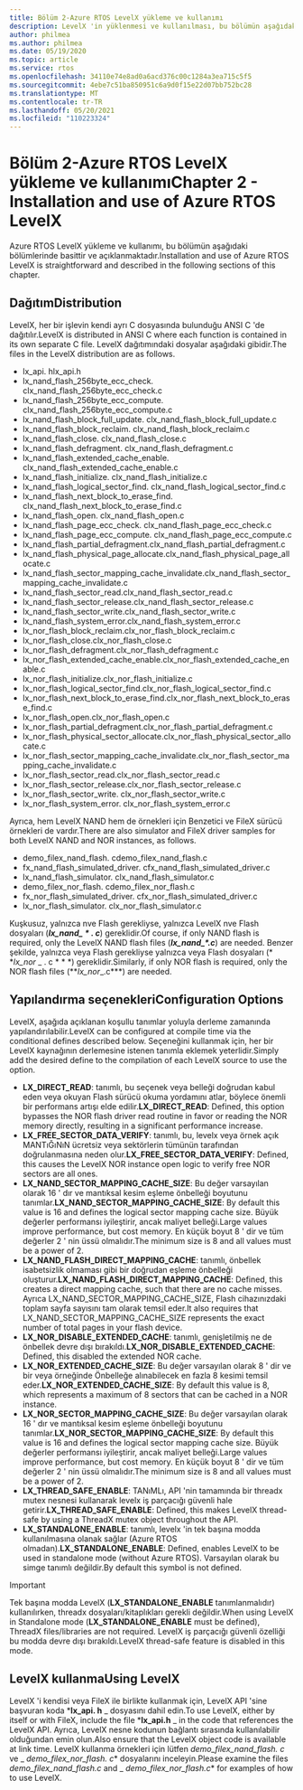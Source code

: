 ```yaml
---
title: Bölüm 2-Azure RTOS LevelX yükleme ve kullanımı
description: LevelX 'in yüklenmesi ve kullanılması, bu bölümün aşağıdaki bölümlerinde anlaşılır ve açıklanacaktır.
author: philmea
ms.author: philmea
ms.date: 05/19/2020
ms.topic: article
ms.service: rtos
ms.openlocfilehash: 34110e74e8ad0a6acd376c00c1284a3ea715c5f5
ms.sourcegitcommit: 4ebe7c51ba850951c6a9d0f15e22d07bb752bc28
ms.translationtype: MT
ms.contentlocale: tr-TR
ms.lasthandoff: 05/20/2021
ms.locfileid: "110223324"
---
```

# <a name="chapter-2---installation-and-use-of-azure-rtos-levelx"></a><span data-ttu-id="126ae-103">Bölüm 2-Azure RTOS LevelX yükleme ve kullanımı</span><span class="sxs-lookup"><span data-stu-id="126ae-103">Chapter 2 - Installation and use of Azure RTOS LevelX</span></span>

<span data-ttu-id="126ae-104">Azure RTOS LevelX yükleme ve kullanımı, bu bölümün aşağıdaki bölümlerinde basittir ve açıklanmaktadır.</span><span class="sxs-lookup"><span data-stu-id="126ae-104">Installation and use of Azure RTOS LevelX is straightforward and described in the following sections of this chapter.</span></span>

## <a name="distribution"></a><span data-ttu-id="126ae-105">Dağıtım</span><span class="sxs-lookup"><span data-stu-id="126ae-105">Distribution</span></span>

<span data-ttu-id="126ae-106">LevelX, her bir işlevin kendi ayrı C dosyasında bulunduğu ANSI C 'de dağıtılır.</span><span class="sxs-lookup"><span data-stu-id="126ae-106">LevelX is distributed in ANSI C where each function is contained in its own separate C file.</span></span> <span data-ttu-id="126ae-107">LevelX dağıtımındaki dosyalar aşağıdaki gibidir.</span><span class="sxs-lookup"><span data-stu-id="126ae-107">The files in the LevelX distribution are as follows.</span></span>
- <span data-ttu-id="126ae-108">lx_api. h</span><span class="sxs-lookup"><span data-stu-id="126ae-108">lx_api.h</span></span>
- <span data-ttu-id="126ae-109">lx_nand_flash_256byte_ecc_check. c</span><span class="sxs-lookup"><span data-stu-id="126ae-109">lx_nand_flash_256byte_ecc_check.c</span></span>
- <span data-ttu-id="126ae-110">lx_nand_flash_256byte_ecc_compute. c</span><span class="sxs-lookup"><span data-stu-id="126ae-110">lx_nand_flash_256byte_ecc_compute.c</span></span>
- <span data-ttu-id="126ae-111">lx_nand_flash_block_full_update. c</span><span class="sxs-lookup"><span data-stu-id="126ae-111">lx_nand_flash_block_full_update.c</span></span>
- <span data-ttu-id="126ae-112">lx_nand_flash_block_reclaim. c</span><span class="sxs-lookup"><span data-stu-id="126ae-112">lx_nand_flash_block_reclaim.c</span></span>
- <span data-ttu-id="126ae-113">lx_nand_flash_close. c</span><span class="sxs-lookup"><span data-stu-id="126ae-113">lx_nand_flash_close.c</span></span>
- <span data-ttu-id="126ae-114">lx_nand_flash_defragment. c</span><span class="sxs-lookup"><span data-stu-id="126ae-114">lx_nand_flash_defragment.c</span></span>  
- <span data-ttu-id="126ae-115">lx_nand_flash_extended_cache_enable. c</span><span class="sxs-lookup"><span data-stu-id="126ae-115">lx_nand_flash_extended_cache_enable.c</span></span>
- <span data-ttu-id="126ae-116">lx_nand_flash_initialize. c</span><span class="sxs-lookup"><span data-stu-id="126ae-116">lx_nand_flash_initialize.c</span></span>
- <span data-ttu-id="126ae-117">lx_nand_flash_logical_sector_find. c</span><span class="sxs-lookup"><span data-stu-id="126ae-117">lx_nand_flash_logical_sector_find.c</span></span>
- <span data-ttu-id="126ae-118">lx_nand_flash_next_block_to_erase_find. c</span><span class="sxs-lookup"><span data-stu-id="126ae-118">lx_nand_flash_next_block_to_erase_find.c</span></span>
- <span data-ttu-id="126ae-119">lx_nand_flash_open. c</span><span class="sxs-lookup"><span data-stu-id="126ae-119">lx_nand_flash_open.c</span></span>
- <span data-ttu-id="126ae-120">lx_nand_flash_page_ecc_check. c</span><span class="sxs-lookup"><span data-stu-id="126ae-120">lx_nand_flash_page_ecc_check.c</span></span>
- <span data-ttu-id="126ae-121">lx_nand_flash_page_ecc_compute. c</span><span class="sxs-lookup"><span data-stu-id="126ae-121">lx_nand_flash_page_ecc_compute.c</span></span>  
- <span data-ttu-id="126ae-122">lx_nand_flash_partial_defragment.c</span><span class="sxs-lookup"><span data-stu-id="126ae-122">lx_nand_flash_partial_defragment.c</span></span>
- <span data-ttu-id="126ae-123">lx_nand_flash_physical_page_allocate.c</span><span class="sxs-lookup"><span data-stu-id="126ae-123">lx_nand_flash_physical_page_allocate.c</span></span>
- <span data-ttu-id="126ae-124">lx_nand_flash_sector_mapping_cache_invalidate.c</span><span class="sxs-lookup"><span data-stu-id="126ae-124">lx_nand_flash_sector_mapping_cache_invalidate.c</span></span>
- <span data-ttu-id="126ae-125">lx_nand_flash_sector_read.c</span><span class="sxs-lookup"><span data-stu-id="126ae-125">lx_nand_flash_sector_read.c</span></span>
- <span data-ttu-id="126ae-126">lx_nand_flash_sector_release.c</span><span class="sxs-lookup"><span data-stu-id="126ae-126">lx_nand_flash_sector_release.c</span></span>
- <span data-ttu-id="126ae-127">lx_nand_flash_sector_write.c</span><span class="sxs-lookup"><span data-stu-id="126ae-127">lx_nand_flash_sector_write.c</span></span>
- <span data-ttu-id="126ae-128">lx_nand_flash_system_error.c</span><span class="sxs-lookup"><span data-stu-id="126ae-128">lx_nand_flash_system_error.c</span></span>
- <span data-ttu-id="126ae-129">lx_nor_flash_block_reclaim.c</span><span class="sxs-lookup"><span data-stu-id="126ae-129">lx_nor_flash_block_reclaim.c</span></span>
- <span data-ttu-id="126ae-130">lx_nor_flash_close.c</span><span class="sxs-lookup"><span data-stu-id="126ae-130">lx_nor_flash_close.c</span></span>
- <span data-ttu-id="126ae-131">lx_nor_flash_defragment.c</span><span class="sxs-lookup"><span data-stu-id="126ae-131">lx_nor_flash_defragment.c</span></span>  
- <span data-ttu-id="126ae-132">lx_nor_flash_extended_cache_enable.c</span><span class="sxs-lookup"><span data-stu-id="126ae-132">lx_nor_flash_extended_cache_enable.c</span></span>
- <span data-ttu-id="126ae-133">lx_nor_flash_initialize.c</span><span class="sxs-lookup"><span data-stu-id="126ae-133">lx_nor_flash_initialize.c</span></span>
- <span data-ttu-id="126ae-134">lx_nor_flash_logical_sector_find.c</span><span class="sxs-lookup"><span data-stu-id="126ae-134">lx_nor_flash_logical_sector_find.c</span></span>
- <span data-ttu-id="126ae-135">lx_nor_flash_next_block_to_erase_find.c</span><span class="sxs-lookup"><span data-stu-id="126ae-135">lx_nor_flash_next_block_to_erase_find.c</span></span>
- <span data-ttu-id="126ae-136">lx_nor_flash_open.c</span><span class="sxs-lookup"><span data-stu-id="126ae-136">lx_nor_flash_open.c</span></span>
- <span data-ttu-id="126ae-137">lx_nor_flash_partial_defragment.c</span><span class="sxs-lookup"><span data-stu-id="126ae-137">lx_nor_flash_partial_defragment.c</span></span>
- <span data-ttu-id="126ae-138">lx_nor_flash_physical_sector_allocate.c</span><span class="sxs-lookup"><span data-stu-id="126ae-138">lx_nor_flash_physical_sector_allocate.c</span></span>
- <span data-ttu-id="126ae-139">lx_nor_flash_sector_mapping_cache_invalidate.c</span><span class="sxs-lookup"><span data-stu-id="126ae-139">lx_nor_flash_sector_mapping_cache_invalidate.c</span></span>
- <span data-ttu-id="126ae-140">lx_nor_flash_sector_read.c</span><span class="sxs-lookup"><span data-stu-id="126ae-140">lx_nor_flash_sector_read.c</span></span>
- <span data-ttu-id="126ae-141">lx_nor_flash_sector_release.c</span><span class="sxs-lookup"><span data-stu-id="126ae-141">lx_nor_flash_sector_release.c</span></span>
- <span data-ttu-id="126ae-142">lx_nor_flash_sector_write. c</span><span class="sxs-lookup"><span data-stu-id="126ae-142">lx_nor_flash_sector_write.c</span></span>
- <span data-ttu-id="126ae-143">lx_nor_flash_system_error. c</span><span class="sxs-lookup"><span data-stu-id="126ae-143">lx_nor_flash_system_error.c</span></span>

<span data-ttu-id="126ae-144">Ayrıca, hem LevelX NAND hem de örnekleri için Benzetici ve FileX sürücü örnekleri de vardır.</span><span class="sxs-lookup"><span data-stu-id="126ae-144">There are also simulator and FileX driver samples for both LevelX NAND and NOR instances, as follows.</span></span>

- <span data-ttu-id="126ae-145">demo_filex_nand_flash. c</span><span class="sxs-lookup"><span data-stu-id="126ae-145">demo_filex_nand_flash.c</span></span>  
- <span data-ttu-id="126ae-146">fx_nand_flash_simulated_driver. c</span><span class="sxs-lookup"><span data-stu-id="126ae-146">fx_nand_flash_simulated_driver.c</span></span>
- <span data-ttu-id="126ae-147">lx_nand_flash_simulator. c</span><span class="sxs-lookup"><span data-stu-id="126ae-147">lx_nand_flash_simulator.c</span></span>
- <span data-ttu-id="126ae-148">demo_filex_nor_flash. c</span><span class="sxs-lookup"><span data-stu-id="126ae-148">demo_filex_nor_flash.c</span></span>  
- <span data-ttu-id="126ae-149">fx_nor_flash_simulated_driver. c</span><span class="sxs-lookup"><span data-stu-id="126ae-149">fx_nor_flash_simulated_driver.c</span></span>
- <span data-ttu-id="126ae-150">lx_nor_flash_simulator. c</span><span class="sxs-lookup"><span data-stu-id="126ae-150">lx_nor_flash_simulator.c</span></span>

<span data-ttu-id="126ae-151">Kuşkusuz, yalnızca nve Flash gerekliyse, yalnızca LevelX nve Flash dosyaları (***lx_nand_ \* . c***) gereklidir.</span><span class="sxs-lookup"><span data-stu-id="126ae-151">Of course, if only NAND flash is required, only the LevelX NAND flash files (***lx_nand_\*.c***) are needed.</span></span> <span data-ttu-id="126ae-152">Benzer şekilde, yalnızca veya Flash gerekliyse yalnızca veya Flash dosyaları (\* \*_lx_nor_ \_ . c \* \* \*) gereklidir.</span><span class="sxs-lookup"><span data-stu-id="126ae-152">Similarly, if only NOR flash is required, only the NOR flash files (\*\*_lx_nor_\_.c\*\*\*) are needed.</span></span>

## <a name="configuration-options"></a><span data-ttu-id="126ae-153">Yapılandırma seçenekleri</span><span class="sxs-lookup"><span data-stu-id="126ae-153">Configuration Options</span></span>

<span data-ttu-id="126ae-154">LevelX, aşağıda açıklanan koşullu tanımlar yoluyla derleme zamanında yapılandırılabilir.</span><span class="sxs-lookup"><span data-stu-id="126ae-154">LevelX can be configured at compile time via the conditional defines described below.</span></span> <span data-ttu-id="126ae-155">Seçeneğini kullanmak için, her bir LevelX kaynağının derlemesine istenen tanımla eklemek yeterlidir.</span><span class="sxs-lookup"><span data-stu-id="126ae-155">Simply add the desired define to the compilation of each LevelX source to use the option.</span></span>

- <span data-ttu-id="126ae-156">**LX_DIRECT_READ**: tanımlı, bu seçenek veya belleği doğrudan kabul eden veya okuyan Flash sürücü okuma yordamını atlar, böylece önemli bir performans artışı elde edilir.</span><span class="sxs-lookup"><span data-stu-id="126ae-156">**LX_DIRECT_READ**:  Defined, this option bypasses the NOR flash driver read routine in favor or reading the NOR memory directly, resulting in a significant performance increase.</span></span>
- <span data-ttu-id="126ae-157">**LX_FREE_SECTOR_DATA_VERIFY**: tanımlı, bu, levelx veya örnek açık MANTıĞıNıN ücretsiz veya sektörlerin tümünün tarafından doğrulanmasına neden olur.</span><span class="sxs-lookup"><span data-stu-id="126ae-157">**LX_FREE_SECTOR_DATA_VERIFY**: Defined, this causes the LevelX NOR instance open logic to verify free NOR sectors are all ones.</span></span>
- <span data-ttu-id="126ae-158">**LX_NAND_SECTOR_MAPPING_CACHE_SIZE**: Bu değer varsayılan olarak 16 ' dır ve mantıksal kesim eşleme önbelleği boyutunu tanımlar.</span><span class="sxs-lookup"><span data-stu-id="126ae-158">**LX_NAND_SECTOR_MAPPING_CACHE_SIZE**:  By default this value is 16 and defines the logical sector mapping cache size.</span></span> <span data-ttu-id="126ae-159">Büyük değerler performansı iyileştirir, ancak maliyet belleği.</span><span class="sxs-lookup"><span data-stu-id="126ae-159">Large values improve performance, but cost memory.</span></span> <span data-ttu-id="126ae-160">En küçük boyut 8 ' dir ve tüm değerler 2 ' nin üssü olmalıdır.</span><span class="sxs-lookup"><span data-stu-id="126ae-160">The minimum size is 8 and all values must be a power of 2.</span></span>
- <span data-ttu-id="126ae-161">**LX_NAND_FLASH_DIRECT_MAPPING_CACHE**: tanımlı, önbellek isabetsizlik olmaması gibi bir doğrudan eşleme önbelleği oluşturur.</span><span class="sxs-lookup"><span data-stu-id="126ae-161">**LX_NAND_FLASH_DIRECT_MAPPING_CACHE**: Defined, this creates a direct mapping cache, such that there are no cache misses.</span></span> <span data-ttu-id="126ae-162">Ayrıca LX_NAND_SECTOR_MAPPING_CACHE_SIZE, Flash cihazınızdaki toplam sayfa sayısını tam olarak temsil eder.</span><span class="sxs-lookup"><span data-stu-id="126ae-162">It also requires that LX_NAND_SECTOR_MAPPING_CACHE_SIZE represents the exact number of total pages in your flash device.</span></span>
- <span data-ttu-id="126ae-163">**LX_NOR_DISABLE_EXTENDED_CACHE**: tanımlı, genişletilmiş ne de önbellek devre dışı bırakıldı.</span><span class="sxs-lookup"><span data-stu-id="126ae-163">**LX_NOR_DISABLE_EXTENDED_CACHE**: Defined, this disabled the extended NOR cache.</span></span>
- <span data-ttu-id="126ae-164">**LX_NOR_EXTENDED_CACHE_SIZE**: Bu değer varsayılan olarak 8 ' dir ve bir veya örneğinde Önbelleğe alınabilecek en fazla 8 kesimi temsil eder.</span><span class="sxs-lookup"><span data-stu-id="126ae-164">**LX_NOR_EXTENDED_CACHE_SIZE**: By default this value is 8, which represents a maximum of 8 sectors that can be cached in a NOR instance.</span></span>
- <span data-ttu-id="126ae-165">**LX_NOR_SECTOR_MAPPING_CACHE_SIZE**: Bu değer varsayılan olarak 16 ' dır ve mantıksal kesim eşleme önbelleği boyutunu tanımlar.</span><span class="sxs-lookup"><span data-stu-id="126ae-165">**LX_NOR_SECTOR_MAPPING_CACHE_SIZE**: By default this value is 16 and defines the logical sector mapping cache size.</span></span> <span data-ttu-id="126ae-166">Büyük değerler performansı iyileştirir, ancak maliyet belleği.</span><span class="sxs-lookup"><span data-stu-id="126ae-166">Large values improve performance, but cost memory.</span></span> <span data-ttu-id="126ae-167">En küçük boyut 8 ' dir ve tüm değerler 2 ' nin üssü olmalıdır.</span><span class="sxs-lookup"><span data-stu-id="126ae-167">The minimum size is 8 and all values must be a power of 2.</span></span>
- <span data-ttu-id="126ae-168">**LX_THREAD_SAFE_ENABLE**: TANıMLı, API 'nin tamamında bir threadx mutex nesnesi kullanarak levelx iş parçacığı güvenli hale getirir.</span><span class="sxs-lookup"><span data-stu-id="126ae-168">**LX_THREAD_SAFE_ENABLE**: Defined, this makes LevelX thread-safe by using a ThreadX mutex object throughout the API.</span></span>
- <span data-ttu-id="126ae-169">**LX_STANDALONE_ENABLE**: tanımlı, levelx 'in tek başına modda kullanılmasına olanak sağlar (Azure RTOS olmadan).</span><span class="sxs-lookup"><span data-stu-id="126ae-169">**LX_STANDALONE_ENABLE**: Defined, enables LevelX to be used in standalone mode (without Azure RTOS).</span></span> <span data-ttu-id="126ae-170">Varsayılan olarak bu simge tanımlı değildir.</span><span class="sxs-lookup"><span data-stu-id="126ae-170">By default this symbol is not defined.</span></span>

> [!IMPORTANT]
> <span data-ttu-id="126ae-171">Tek başına modda LevelX (**LX_STANDALONE_ENABLE** tanımlanmalıdır) kullanılırken, threadx dosyaları/kitaplıkları gerekli değildir.</span><span class="sxs-lookup"><span data-stu-id="126ae-171">When using LevelX in Standalone mode (**LX_STANDALONE_ENABLE** must be defined), ThreadX files/libraries are not required.</span></span> <span data-ttu-id="126ae-172">LevelX iş parçacığı güvenli özelliği bu modda devre dışı bırakıldı.</span><span class="sxs-lookup"><span data-stu-id="126ae-172">LevelX thread-safe feature is disabled in this mode.</span></span>

## <a name="using-levelx"></a><span data-ttu-id="126ae-173">LevelX kullanma</span><span class="sxs-lookup"><span data-stu-id="126ae-173">Using LevelX</span></span>

<span data-ttu-id="126ae-174">LevelX 'i kendisi veya FileX ile birlikte kullanmak için, LevelX API 'sine başvuran koda \***lx_api. h** _ dosyasını dahil edin.</span><span class="sxs-lookup"><span data-stu-id="126ae-174">To use LevelX, either by itself or with FileX, include the file \***lx_api.h** _ in the code that references the LevelX API.</span></span> <span data-ttu-id="126ae-175">Ayrıca, LevelX nesne kodunun bağlantı sırasında kullanılabilir olduğundan emin olun.</span><span class="sxs-lookup"><span data-stu-id="126ae-175">Also ensure that the LevelX object code is available at link time.</span></span> <span data-ttu-id="126ae-176">LevelX kullanma örnekleri için lütfen _*_demo_filex_nand_flash. c_*_ ve _ *_demo_filex_nor_flash. c_*\* dosyalarını inceleyin.</span><span class="sxs-lookup"><span data-stu-id="126ae-176">Please examine the files _*_demo_filex_nand_flash.c_*_ and _ *_demo_filex_nor_flash.c_*\* for examples of how to use LevelX.</span></span>
